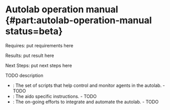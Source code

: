 # Autolab operation manual {#part:autolab-operation-manual status=beta}

<div class='requirements' markdown="1">

Requires: put requirements here

Results: put result here

Next Steps: put next steps here
</div>


TODO description

* [](#autolab-control-scripts): The set of scripts that help control and monitor agents in the autolab. - TODO
* [](#autolab-aido-operations): The aido specific instructions. - TODO
* [](#autolab-complete-integration): The on-going efforts to integrate and automate the autolab. - TODO

